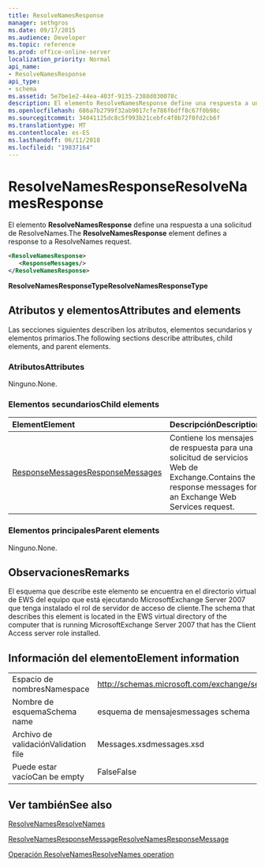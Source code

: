 ```yaml
---
title: ResolveNamesResponse
manager: sethgros
ms.date: 09/17/2015
ms.audience: Developer
ms.topic: reference
ms.prod: office-online-server
localization_priority: Normal
api_name:
- ResolveNamesResponse
api_type:
- schema
ms.assetid: 5e7be1e2-44ea-403f-9135-2388d030078c
description: El elemento ResolveNamesResponse define una respuesta a una solicitud de ResolveNames.
ms.openlocfilehash: 686a7b2799f32ab9017cfe786f6dff8c67f0b98c
ms.sourcegitcommit: 34041125dc8c5f993b21cebfc4f8b72f0fd2cb6f
ms.translationtype: MT
ms.contentlocale: es-ES
ms.lasthandoff: 06/11/2018
ms.locfileid: "19837164"
---
```

# <a name="resolvenamesresponse"></a><span data-ttu-id="ddb73-103">ResolveNamesResponse</span><span class="sxs-lookup"><span data-stu-id="ddb73-103">ResolveNamesResponse</span></span>

<span data-ttu-id="ddb73-104">El elemento **ResolveNamesResponse** define una respuesta a una solicitud de ResolveNames.</span><span class="sxs-lookup"><span data-stu-id="ddb73-104">The **ResolveNamesResponse** element defines a response to a ResolveNames request.</span></span> 
  
```xml
<ResolveNamesResponse>
   <ResponseMessages/>
</ResolveNamesResponse>
```

 <span data-ttu-id="ddb73-105">**ResolveNamesResponseType**</span><span class="sxs-lookup"><span data-stu-id="ddb73-105">**ResolveNamesResponseType**</span></span>
## <a name="attributes-and-elements"></a><span data-ttu-id="ddb73-106">Atributos y elementos</span><span class="sxs-lookup"><span data-stu-id="ddb73-106">Attributes and elements</span></span>

<span data-ttu-id="ddb73-107">Las secciones siguientes describen los atributos, elementos secundarios y elementos primarios.</span><span class="sxs-lookup"><span data-stu-id="ddb73-107">The following sections describe attributes, child elements, and parent elements.</span></span>
  
### <a name="attributes"></a><span data-ttu-id="ddb73-108">Atributos</span><span class="sxs-lookup"><span data-stu-id="ddb73-108">Attributes</span></span>

<span data-ttu-id="ddb73-109">Ninguno.</span><span class="sxs-lookup"><span data-stu-id="ddb73-109">None.</span></span>
  
### <a name="child-elements"></a><span data-ttu-id="ddb73-110">Elementos secundarios</span><span class="sxs-lookup"><span data-stu-id="ddb73-110">Child elements</span></span>

|<span data-ttu-id="ddb73-111">**Element**</span><span class="sxs-lookup"><span data-stu-id="ddb73-111">**Element**</span></span>|<span data-ttu-id="ddb73-112">**Descripción**</span><span class="sxs-lookup"><span data-stu-id="ddb73-112">**Description**</span></span>|
|:-----|:-----|
|[<span data-ttu-id="ddb73-113">ResponseMessages</span><span class="sxs-lookup"><span data-stu-id="ddb73-113">ResponseMessages</span></span>](responsemessages.md) <br/> |<span data-ttu-id="ddb73-114">Contiene los mensajes de respuesta para una solicitud de servicios Web de Exchange.</span><span class="sxs-lookup"><span data-stu-id="ddb73-114">Contains the response messages for an Exchange Web Services request.</span></span>  <br/> |
   
### <a name="parent-elements"></a><span data-ttu-id="ddb73-115">Elementos principales</span><span class="sxs-lookup"><span data-stu-id="ddb73-115">Parent elements</span></span>

<span data-ttu-id="ddb73-116">Ninguno.</span><span class="sxs-lookup"><span data-stu-id="ddb73-116">None.</span></span>
  
## <a name="remarks"></a><span data-ttu-id="ddb73-117">Observaciones</span><span class="sxs-lookup"><span data-stu-id="ddb73-117">Remarks</span></span>

<span data-ttu-id="ddb73-118">El esquema que describe este elemento se encuentra en el directorio virtual de EWS del equipo que está ejecutando MicrosoftExchange Server 2007 que tenga instalado el rol de servidor de acceso de cliente.</span><span class="sxs-lookup"><span data-stu-id="ddb73-118">The schema that describes this element is located in the EWS virtual directory of the computer that is running MicrosoftExchange Server 2007 that has the Client Access server role installed.</span></span>
  
## <a name="element-information"></a><span data-ttu-id="ddb73-119">Información del elemento</span><span class="sxs-lookup"><span data-stu-id="ddb73-119">Element information</span></span>

|||
|:-----|:-----|
|<span data-ttu-id="ddb73-120">Espacio de nombres</span><span class="sxs-lookup"><span data-stu-id="ddb73-120">Namespace</span></span>  <br/> |http://schemas.microsoft.com/exchange/services/2006/messages  <br/> |
|<span data-ttu-id="ddb73-121">Nombre de esquema</span><span class="sxs-lookup"><span data-stu-id="ddb73-121">Schema name</span></span>  <br/> |<span data-ttu-id="ddb73-122">esquema de mensajes</span><span class="sxs-lookup"><span data-stu-id="ddb73-122">messages schema</span></span>  <br/> |
|<span data-ttu-id="ddb73-123">Archivo de validación</span><span class="sxs-lookup"><span data-stu-id="ddb73-123">Validation file</span></span>  <br/> |<span data-ttu-id="ddb73-124">Messages.xsd</span><span class="sxs-lookup"><span data-stu-id="ddb73-124">messages.xsd</span></span>  <br/> |
|<span data-ttu-id="ddb73-125">Puede estar vacío</span><span class="sxs-lookup"><span data-stu-id="ddb73-125">Can be empty</span></span>  <br/> |<span data-ttu-id="ddb73-126">False</span><span class="sxs-lookup"><span data-stu-id="ddb73-126">False</span></span>  <br/> |
   
## <a name="see-also"></a><span data-ttu-id="ddb73-127">Ver también</span><span class="sxs-lookup"><span data-stu-id="ddb73-127">See also</span></span>



[<span data-ttu-id="ddb73-128">ResolveNames</span><span class="sxs-lookup"><span data-stu-id="ddb73-128">ResolveNames</span></span>](resolvenames.md)
  
[<span data-ttu-id="ddb73-129">ResolveNamesResponseMessage</span><span class="sxs-lookup"><span data-stu-id="ddb73-129">ResolveNamesResponseMessage</span></span>](resolvenamesresponsemessage.md)
  
[<span data-ttu-id="ddb73-130">Operación ResolveNames</span><span class="sxs-lookup"><span data-stu-id="ddb73-130">ResolveNames operation</span></span>](resolvenames-operation.md)


